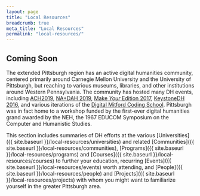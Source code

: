 ```yaml
---
layout: page
title: "Local Resources"
breadcrumb: true
meta_title: "Local Resources"
permalink: "local-resources/"
---
```

## Coming Soon

The extended Pittsburgh region has an active digital humanities community, centered primarily around Carnegie Mellon University and the University of Pittsburgh, but reaching to various museums, libraries, and other institutions around Western Pennsylvania. The community has hosted many DH events, including [ACH2019](http://ach2019.ach.org/), [NA+DAH 2019](https://sites.haa.pitt.edu/na-dah/about-the-workshop/), [Make _Your_ Edition 2017](https://pittsburgh-neh-institute.github.io/Institute-Materials-2017/), [KeystoneDH 2016](http://keystonedh.network/2016/), and various iterations of the [Digital Mitford Coding School](https://digitalmitford.org/workshop.html). Pittsburgh was in fact home to a workshop funded by the first-ever digital humanities grand awarded by the NEH, the 1967 EDUCOM Symposium on the Computer and Humanistic Studies.

This section includes summaries of DH efforts at the various [Universities]({{ site.baseurl }}/local-resources/universities) and related [Communities]({{ site.baseurl }}/local-resources/communities), [Programs]({{ site.baseurl }}/local-resources/programs) and [Courses]({{ site.baseurl }}/local-resources/courses) to further your education, recurring [Events]({{ site.baseurl }}/local-resources/events) worth attending, and [People]({{ site.baseurl }}/local-resources/people) and [Projects]({{ site.baseurl }}/local-resources/projects) with whom you might want to familiarize yourself in the greater Pittsburgh area.
